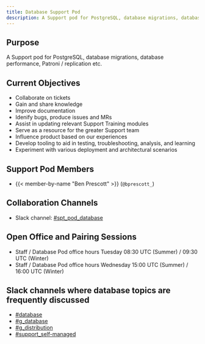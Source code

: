 ```yaml
---
title: Database Support Pod
description: A Support pod for PostgreSQL, database migrations, database performance, Patroni / replication etc.
---
```


## Purpose

A Support pod for PostgreSQL, database migrations, database performance, Patroni / replication etc.

## Current Objectives

- Collaborate on tickets
- Gain and share knowledge
- Improve documentation
- Idenify bugs, produce issues and MRs
- Assist in updating relevant Support Training modules
- Serve as a resource for the greater Support team
- Influence product based on our experiences
- Develop tooling to aid in testing, troubleshooting, analysis, and learning
- Experiment with various deployment and architectural scenarios

## Support Pod Members

- {{< member-by-name "Ben Prescott" >}} (`@bprescott_`)

## Collaboration Channels

- Slack channel: [#spt_pod_database](https://gitlab.slack.com/archives/C05K0R2830A)

## Open Office and Pairing Sessions

- Staff / Database Pod office hours Tuesday 08:30 UTC (Summer) / 09:30 UTC (Winter)
- Staff / Database Pod office hours Wednesday 15:00 UTC (Summer) / 16:00 UTC (Winter)

## Slack channels where database topics are frequently discussed

- [#database](https://gitlab.slack.com/archives/C3NBYFJ6N)
- [#g_database](https://gitlab.slack.com/archives/CNZ8E900G)
- [#g_distribution](https://gitlab.slack.com/archives/C1FCTU4BE)
- [#support_self-managed](https://gitlab.slack.com/archives/C4Y5DRKLK)
